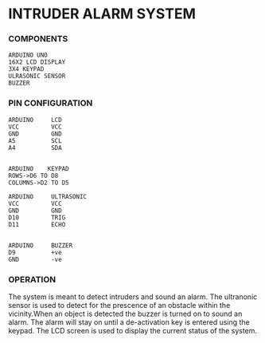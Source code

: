 # INTRUDER ALARM SYSTEM

### COMPONENTS
	ARDUINO UNO
	16X2 LCD DISPLAY
	3X4 KEYPAD
	ULRASONIC SENSOR
	BUZZER

### PIN CONFIGURATION
	ARDUINO 	LCD
	VCC 		VCC
	GND			GND
	A5			SCL
	A4			SDA


	ARDUINO    KEYPAD
	ROWS->D6 TO D8
	COLUMNS->D2 TO D5

	ARDUINO		ULTRASONIC
	VCC			VCC
	GND			GND
	D10			TRIG
	D11			ECHO


	ARDUINO 	BUZZER
	D9			+ve
	GND			-ve

### OPERATION
The system is meant to detect intruders and sound an alarm.
The ultranonic sensor is used to detect for the prescence of an obstacle within the vicinity.When an object is detected the buzzer is turned on to sound an alarm. The alarm will stay on until a de-activation key is entered using the keypad. The LCD screen is used to display the current status of the  system.
